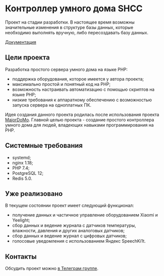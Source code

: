 # Контроллер умного дома SHCC

Проект на стадии разработки. В настоящее время возможны значительные изменения в структуре базы данных, которые необходимо выполнять вручную, либо пересоздавать базу данных.

[Документация](docs/index.md)

## Цели проекта

Разработка простого сервера умного дома на языке PHP:

- поддержка оборудования, которое имеется у автора проекта;
- максимально простой и понятный код на PHP;
- возможность настраивать автоматизацию с помощью скриптов на языке PHP;
- низкие требования к аппаратному обеспечению с возможностью запуска сервера на одноплатных ПК.

Идея создания данного проекта родилась после использования проекта [MajorDoMo](https://github.com/sergejey/majordomo). Главной целью проекта - создание простого контроллера умного дома для людей, владеющих навыками программирования на PHP.

## Системные требования

- systemd;
- nginx 1.18;
- PHP 7.4;
- PostgreSQL 12;
- Redis 5.0.

## Уже реализовано

В текущем состоянии проект имеет следующий функционал:

- получение данных и частичное управление оборудованием Xiaomi и Yeelight;
- сбор данных и ведение журнала с датчиков температуры, влажности, давления и других аналоговых датчиков;
- сбор данных и ведение журнал с цифровых датчиков;
- голосовые уведомления с использованием Яндекс SpeechKi1t.

## Контакты

Обсудить проект можно [в Телеграм группе](https://t.me/shcc_ru).